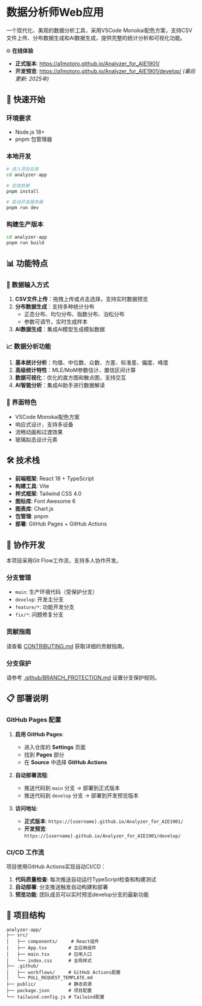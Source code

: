 ﻿# 数据分析师Web应用

一个现代化、美观的数据分析工具，采用VSCode Monokai配色方案，支持CSV文件上传、分布数据生成和AI数据生成，提供完整的统计分析和可视化功能。

🌐 **在线体验**
- **正式版本**: https://a1motoro.github.io/Analyzer_for_AIE1901/
- **开发预览**: https://a1motoro.github.io/Analyzer_for_AIE1901/develop/ *(最后更新: 2025年)*

## 🚀 快速开始

### 环境要求
- Node.js 18+
- pnpm 包管理器

### 本地开发
```bash
# 进入项目目录
cd analyzer-app

# 安装依赖
pnpm install

# 启动开发服务器
pnpm run dev
```

### 构建生产版本
```bash
cd analyzer-app
pnpm run build
```

## 📊 功能特点

### 🎯 数据输入方式
1. **CSV文件上传**：拖拽上传或点击选择，支持实时数据预览
2. **分布数据生成**：支持多种统计分布
   - 正态分布、均匀分布、指数分布、泊松分布
   - 参数可调节，实时生成样本
3. **AI数据生成**：集成AI模型生成模拟数据

### 📈 数据分析功能
1. **基本统计分析**：均值、中位数、众数、方差、标准差、偏度、峰度
2. **高级统计特性**：MLE/MoM参数估计、置信区间计算
3. **数据可视化**：优化的直方图和散点图，支持交互
4. **AI智能分析**：集成AI助手进行数据解读

### 🎨 界面特色
- VSCode Monokai配色方案
- 响应式设计，支持多设备
- 流畅动画和过渡效果
- 玻璃拟态设计元素

## 🛠️ 技术栈

- **前端框架**: React 18 + TypeScript
- **构建工具**: Vite
- **样式框架**: Tailwind CSS 4.0
- **图标库**: Font Awesome 6
- **图表库**: Chart.js
- **包管理**: pnpm
- **部署**: GitHub Pages + GitHub Actions

## 🤝 协作开发

本项目采用Git Flow工作流，支持多人协作开发。

### 分支管理
- `main`: 生产环境代码（受保护分支）
- `develop`: 开发主分支
- `feature/*`: 功能开发分支
- `fix/*`: 问题修复分支

### 贡献指南
请查看 [CONTRIBUTING.md](CONTRIBUTING.md) 获取详细的贡献指南。

### 分支保护
请参考 [.github/BRANCH_PROTECTION.md](.github/BRANCH_PROTECTION.md) 设置分支保护规则。

## 📋 部署说明

### GitHub Pages 配置

1. **启用 GitHub Pages**:
   - 进入仓库的 **Settings** 页面
   - 找到 **Pages** 部分
   - 在 **Source** 中选择 **GitHub Actions**

2. **自动部署流程**:
   - 推送代码到 `main` 分支 → 部署到正式版本
   - 推送代码到 `develop` 分支 → 部署到开发预览版本

3. **访问地址**:
   - **正式版本**: `https://[username].github.io/Analyzer_for_AIE1901/`
   - **开发预览**: `https://[username].github.io/Analyzer_for_AIE1901/develop/`

### CI/CD 工作流

项目使用GitHub Actions实现自动CI/CD：

1. **代码质量检查**: 每次推送自动运行TypeScript检查和构建测试
2. **自动部署**: 分支推送触发自动构建和部署
3. **预览功能**: 团队成员可以实时预览develop分支的最新功能

## 📁 项目结构

```
analyzer-app/
├── src/
│   ├── components/     # React组件
│   ├── App.tsx        # 主应用组件
│   ├── main.tsx       # 应用入口
│   └── index.css      # 全局样式
├── .github/
│   ├── workflows/     # GitHub Actions配置
│   └── PULL_REQUEST_TEMPLATE.md
├── public/            # 静态资源
├── package.json       # 项目配置
└── tailwind.config.js # Tailwind配置
```
